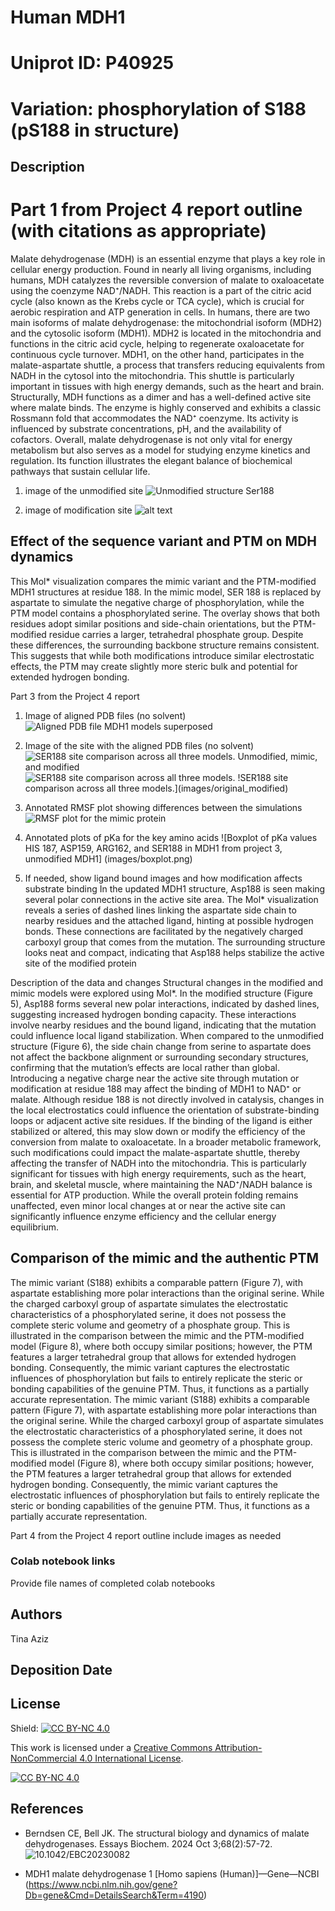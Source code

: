 # Human MDH1
# Uniprot ID: P40925
# Variation: phosphorylation of S188 (pS188 in structure)


## Description

# Part 1 from Project 4 report outline (with citations as appropriate)
Malate dehydrogenase (MDH) is an essential enzyme that plays a key role in cellular energy production. Found in nearly all living organisms, including humans, MDH catalyzes the reversible conversion of malate to oxaloacetate using the coenzyme NAD⁺/NADH. This reaction is a part of the citric acid cycle (also known as the Krebs cycle or TCA cycle), which is crucial for aerobic respiration and ATP generation in cells. In humans, there are two main isoforms of malate dehydrogenase: the mitochondrial isoform (MDH2) and the cytosolic isoform (MDH1). MDH2 is located in the mitochondria and functions in the citric acid cycle, helping to regenerate oxaloacetate for continuous cycle turnover. MDH1, on the other hand, participates in the malate-aspartate shuttle, a process that transfers reducing equivalents from NADH in the cytosol into the mitochondria. This shuttle is particularly important in tissues with high energy demands, such as the heart and brain. Structurally, MDH functions as a dimer and has a well-defined active site where malate binds. The enzyme is highly conserved and exhibits a classic Rossmann fold that accommodates the NAD⁺ coenzyme. Its activity is influenced by substrate concentrations, pH, and the availability of cofactors.
Overall, malate dehydrogenase is not only vital for energy metabolism but also serves as a model for studying enzyme kinetics and regulation. Its function illustrates the elegant balance of biochemical pathways that sustain cellular life.


1. image of the unmodified site
![Unmodified structure Ser188](images/modified_site.png)

2. image of modification site
![alt text](images/modification_site.png)


## Effect of the sequence variant and PTM on MDH dynamics
This Mol* visualization compares the mimic variant and the PTM-modified MDH1 structures at residue 188. In the mimic model, SER 188 is replaced by aspartate to simulate the negative charge of phosphorylation, while the PTM model contains a phosphorylated serine. The overlay shows that both residues adopt similar positions and side-chain orientations, but the PTM-modified residue carries a larger, tetrahedral phosphate group. Despite these differences, the surrounding backbone structure remains consistent. This suggests that while both modifications introduce similar electrostatic effects, the PTM may create slightly more steric bulk and potential for extended hydrogen bonding.


Part 3 from the Project 4 report

1. Image of aligned PDB files (no solvent)
![Aligned PDB file MDH1 models superposed](images/aligned_PDB.png)

2. Image of the site with the aligned PDB files (no solvent)
![SER188 site comparison across all three models. Unmodified, mimic, and modified](images/modified_mimic.png) ![SER188 site comparison across all three models.](images/originial_mimic) !SER188 site comparison across all three models.](images/original_modified)

3. Annotated RMSF plot showing differences between the simulations
![RMSF plot for the mimic protein](images/rmsf_plot.png)

4. Annotated plots of pKa for the key amino acids
![Boxplot of pKa values HIS 187, ASP159, ARG162, and SER188 in MDH1 from project 3, unmodified MDH1] (images/boxplot.png)

5. If needed, show ligand bound images and how modification affects substrate binding
In the updated MDH1 structure, Asp188 is seen making several polar connections in the active site area. The Mol* visualization reveals a series of dashed lines linking the aspartate side chain to nearby residues and the attached ligand, hinting at possible hydrogen bonds. These connections are facilitated by the negatively charged carboxyl group that comes from the mutation. The surrounding structure looks neat and compact, indicating that Asp188 helps stabilize the active site of the modified protein


Description of the data and changes
Structural changes in the modified and mimic models were explored using Mol*. In the modified structure (Figure 5), Asp188 forms several new polar interactions, indicated by dashed lines, suggesting increased hydrogen bonding capacity. These interactions involve nearby residues and the bound ligand, indicating that the mutation could influence local ligand stabilization. When compared to the unmodified structure (Figure 6), the side chain change from serine to aspartate does not affect the backbone alignment or surrounding secondary structures, confirming that the mutation’s effects are local rather than global.
Introducing a negative charge near the active site through mutation or modification at residue 188 may affect the binding of MDH1 to NAD⁺ or malate. Although residue 188 is not directly involved in catalysis, changes in the local electrostatics could influence the orientation of substrate-binding loops or adjacent active site residues. If the binding of the ligand is either stabilized or altered, this may slow down or modify the efficiency of the conversion from malate to oxaloacetate. In a broader metabolic framework, such modifications could impact the malate-aspartate shuttle, thereby affecting the transfer of NADH into the mitochondria. This is particularly significant for tissues with high energy requirements, such as the heart, brain, and skeletal muscle, where maintaining the NAD⁺/NADH balance is essential for ATP production. While the overall protein folding remains unaffected, even minor local changes at or near the active site can significantly influence enzyme efficiency and the cellular energy equilibrium.



## Comparison of the mimic and the authentic PTM
The mimic variant (S188) exhibits a comparable pattern (Figure 7), with aspartate establishing more polar interactions than the original serine. While the charged carboxyl group of aspartate simulates the electrostatic characteristics of a phosphorylated serine, it does not possess the complete steric volume and geometry of a phosphate group. This is illustrated in the comparison between the mimic and the PTM-modified model (Figure 8), where both occupy similar positions; however, the PTM features a larger tetrahedral group that allows for extended hydrogen bonding. Consequently, the mimic variant captures the electrostatic influences of phosphorylation but fails to entirely replicate the steric or bonding capabilities of the genuine PTM. Thus, it functions as a partially accurate representation.
The mimic variant (S188) exhibits a comparable pattern (Figure 7), with aspartate establishing more polar interactions than the original serine. While the charged carboxyl group of aspartate simulates the electrostatic characteristics of a phosphorylated serine, it does not possess the complete steric volume and geometry of a phosphate group. This is illustrated in the comparison between the mimic and the PTM-modified model (Figure 8), where both occupy similar positions; however, the PTM features a larger tetrahedral group that allows for extended hydrogen bonding. Consequently, the mimic variant captures the electrostatic influences of phosphorylation but fails to entirely replicate the steric or bonding capabilities of the genuine PTM. Thus, it functions as a partially accurate representation.



Part 4 from the Project 4 report outline
include images as needed


### Colab notebook links

Provide file names of completed colab notebooks



## Authors

Tina Aziz

## Deposition Date

## License

Shield: [![CC BY-NC 4.0][cc-by-nc-shield]][cc-by-nc]

This work is licensed under a
[Creative Commons Attribution-NonCommercial 4.0 International License][cc-by-nc].

[![CC BY-NC 4.0][cc-by-nc-image]][cc-by-nc]

[cc-by-nc]: https://creativecommons.org/licenses/by-nc/4.0/
[cc-by-nc-image]: https://licensebuttons.net/l/by-nc/4.0/88x31.png
[cc-by-nc-shield]: https://img.shields.io/badge/License-CC%20BY--NC%204.0-lightgrey.svg


## References

* Berndsen CE, Bell JK. The structural biology and dynamics of malate dehydrogenases. Essays Biochem. 2024 Oct 3;68(2):57-72.![10.1042/EBC20230082](https://doi.org/10.1042/EBC20230082)

* MDH1 malate dehydrogenase 1 [Homo sapiens (Human)]—Gene—NCBI (https://www.ncbi.nlm.nih.gov/gene?Db=gene&Cmd=DetailsSearch&Term=4190)
